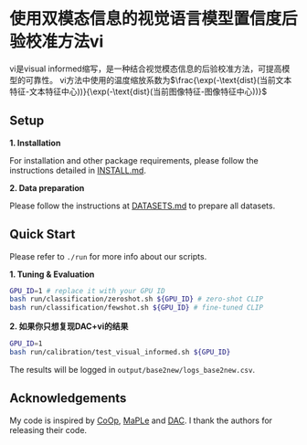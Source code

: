 # 使用双模态信息的视觉语言模型置信度后验校准方法vi
vi是visual informed缩写，是一种结合视觉模态信息的后验校准方法，可提高模型的可靠性。
vi方法中使用的温度缩放系数为$\frac{\exp(-\text{dist}(当前文本特征-文本特征中心))}{\exp(-\text{dist}(当前图像特征-图像特征中心))}$

## Setup

**1. Installation** 

For installation and other package requirements, please follow the instructions detailed in [INSTALL.md](docs/INSTALL.md).

**2. Data preparation**

Please follow the instructions at [DATASETS.md](docs/DATASETS.md) to prepare all datasets.

<!-- **3. Checkpoints**

For CLIP models, our reported results are based on [checkpoints](clip/clip.py) provided OpenAI. For our main results in Table 2, the checkpoint is available [here](https://arxiv.org/abs/2109.01134).
 -->


## Quick Start

Please refer to ``./run`` for more info about our scripts. 

**1. Tuning & Evaluation** 

```bash
GPU_ID=1 # replace it with your GPU ID
bash run/classification/zeroshot.sh ${GPU_ID} # zero-shot CLIP
bash run/classification/fewshot.sh ${GPU_ID} # fine-tuned CLIP
```


**2. 如果你只想复现DAC+vi的结果** 

```bash
GPU_ID=1
bash run/calibration/test_visual_informed.sh ${GPU_ID}
```

The results will be logged in ``output/base2new/logs_base2new.csv``. 
<!-- Furthermore, we provide a guideline in [RUN.md](docs/RUN.md) for detailed instructions about our repo. -->

## Acknowledgements

My code is inspired by [CoOp](https://github.com/KaiyangZhou/CoOp), [MaPLe](https://github.com/muzairkhattak/multimodal-prompt-learning) and [DAC](https://github.com/ml-stat-Sustech/CLIP_Calibration). I thank the authors for releasing their code.
